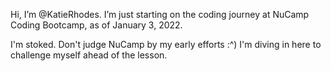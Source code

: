 Hi, I’m @KatieRhodes. 
I’m just starting on the coding journey at NuCamp Coding Bootcamp, as of January 3, 2022.
<p>I'm stoked. Don't judge NuCamp by my early efforts :^) I'm diving in here to challenge myself ahead of the lesson.</p>

<!---
KatieRhodes/KatieRhodes is a ✨ special ✨ repository because its `README.md` (this file) appears on your GitHub profile.
You can click the Preview link to take a look at your changes.
--->
